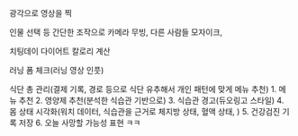 광각으로 영상을 찍

인물 선택 등 간단한 조작으로 카메라 무빙, 다른 사람들 모자이크, 


치팅데이 다이어트 칼로리 계산

러닝 폼 체크(러닝 영상 인풋)

식단 총 관리(결제 기록, 경로 등으로 식단 유추해서 개인 패턴에 맞게 메뉴 추천)
	1. 메뉴 추천
	2. 영양제 추천(분석한 식습관 기반으로)
	3. 식습관 경고(듀오링고 스타일)
	4. 몸 상태 시각화(워치 데이터, 식습관을 근거로 체지방 상태, 혈액 상태, )
	5. 건강검진 기록 저장
	6. 오늘 사망할 가능성 표현 ㅋㅋ


